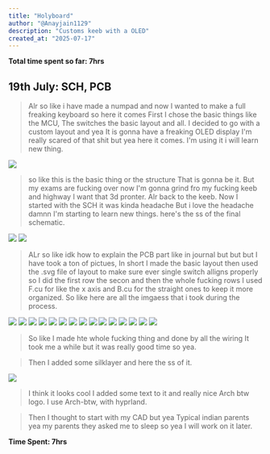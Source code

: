 ```yaml
---
title: "Holyboard"
author: "@Anayjain1129"
description: "Customs keeb with a OLED"
created_at: "2025-07-17"
---
```


**Total time spent so far: 7hrs**

## 19th July: SCH, PCB
>Alr so like i have made a numpad and now I wanted to make a full freaking keyboard so here it comes First I chose the basic things like the MCU, The switches the basic layout and all.
>I decided to go with a custom layout and yea It is gonna have a freaking OLED display I'm really scared of that shit but yea here it comes. I'm using it i will learn new thing.

![](/images/keyboard-layout.svg)

>so like this is the basic thing or the structure That is gonna be it.
>But my exams are fucking over now I'm gonna grind fro my fucking keeb and highway I want that 3d pronter.
>Alr back to the keeb.
>Now I started with the SCH it was kinda headache But i love the headache damnn I'm starting to learn new things.
>here's the ss of the final schematic.

![](/images/sch.png)
![](/images/lay.png)

>ALr so like idk how to explain the PCB part like in journal but but but I have took a ton of pictues, In short I made the basic layout then used the .svg file of layout to make sure ever single switch alligns properly so I did the first row the secon and then the whole fucking rows I used F.cu for like the x axis and B.cu for the straight ones to keep it more organized.
>So like here are all the imgaess that i took during the process.

![](/images/1.png)
![](/images/2.png)
![](/images/3.png)
![](/images/4.png)
![](/images/5.png)
![](/images/6.png)
![](/images/7.png)
![](/images/8.png)
![](/images/9.png)
![](/images/10.png)
![](/images/11.png)
![](/images/12.png)
![](/images/13.png)
![](/images/14.png)
![](/images/15.png)

>So like I made hte whole fucking thing and done by all the wiring It took me a while but it was really good time so yea.

>Then I added some silklayer and here the ss of it.

![](/images/silk.png)

>I think it looks cool I added some text to it and really nice Arch btw logo.
>I use Arch-btw, with hyprland.

>Then I thought to start with my CAD but yea Typical indian parents yea my parents they asked me to sleep so yea I will work on it later.

**Time Spent: 7hrs**
